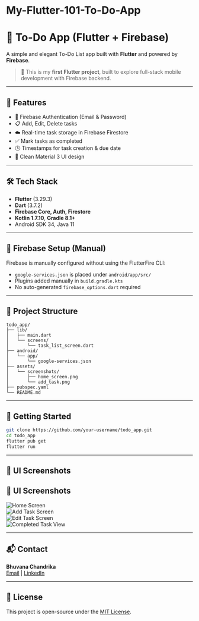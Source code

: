 # My-Flutter-101-To-Do-App
# 📝 To-Do App (Flutter + Firebase)

A simple and elegant To-Do List app built with **Flutter** and powered by **Firebase**.  
> 🎉 This is my **first Flutter project**, built to explore full-stack mobile development with Firebase backend.

---

## 🚀 Features

- 🔐 Firebase Authentication (Email & Password)
- 📋 Add, Edit, Delete tasks
- ☁️ Real-time task storage in Firebase Firestore
- ✅ Mark tasks as completed
- 🕒 Timestamps for task creation & due date
- 💎 Clean Material 3 UI design

---

## 🛠️ Tech Stack

- **Flutter** (3.29.3)  
- **Dart** (3.7.2)  
- **Firebase Core, Auth, Firestore**  
- **Kotlin 1.7.10**, **Gradle 8.1+**  
- Android SDK 34, Java 11  

---

## 🔧 Firebase Setup (Manual)

Firebase is manually configured without using the FlutterFire CLI:
- `google-services.json` is placed under `android/app/src/`
- Plugins added manually in `build.gradle.kts`
- No auto-generated `firebase_options.dart` required

---

## 📂 Project Structure

```
todo_app/
├── lib/
│   ├── main.dart
│   └── screens/
│       └── task_list_screen.dart
├── android/
│   └── app/
│       └── google-services.json
├── assets/
│   └── screenshots/
│       ├── home_screen.png
│       └── add_task.png
├── pubspec.yaml
└── README.md
```

---

## 🧪 Getting Started

```bash
git clone https://github.com/your-username/todo_app.git
cd todo_app
flutter pub get
flutter run
```

---

## 📸 UI Screenshots

## 📸 UI Screenshots

![Home Screen](https://your-link-to-home-screen.png)  
![Add Task Screen](https://your-link-to-add-task.png)  
![Edit Task Screen](https://your-link-to-edit-task.png)  
![Completed Task View](https://your-link-to-completed-task.png)


---

## 📬 Contact

**Bhuvana Chandrika**  
[Email](mukkollabhuvanachandrika@gmail.com) | [LinkedIn](www.linkedin.com/in/bhuvanachandrikamukkolla)

---

## 📝 License

This project is open-source under the [MIT License](LICENSE).
